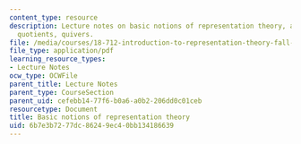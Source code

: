 ```yaml
---
content_type: resource
description: Lecture notes on basic notions of representation theory, algebras, representations,
  quotients, quivers.
file: /media/courses/18-712-introduction-to-representation-theory-fall-2010/6b7e3b7277dc86249ec40bb134186639_MIT18_712F10_ch1.pdf
file_type: application/pdf
learning_resource_types:
- Lecture Notes
ocw_type: OCWFile
parent_title: Lecture Notes
parent_type: CourseSection
parent_uid: cefebb14-77f6-b0a6-a0b2-206dd0c01ceb
resourcetype: Document
title: Basic notions of representation theory
uid: 6b7e3b72-77dc-8624-9ec4-0bb134186639
---
```

